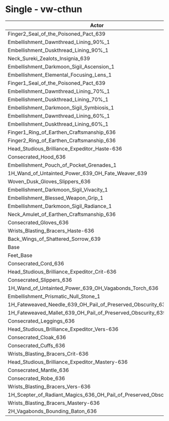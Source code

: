 # Single - vw-cthun
| Actor | DPS | Increase |
|---|:---:|:---:|
|Finger2_Seal_of_the_Poisoned_Pact_639|1231342|0.96%|
|Embellishment_Dawnthread_Lining_90%_1|1228495|0.72%|
|Embellishment_Duskthread_Lining_90%_1|1228237|0.70%|
|Neck_Sureki_Zealots_Insignia_639|1227807|0.67%|
|Embellishment_Darkmoon_Sigil_Ascension_1|1227483|0.64%|
|Embellishment_Elemental_Focusing_Lens_1|1226761|0.58%|
|Finger1_Seal_of_the_Poisoned_Pact_639|1226486|0.56%|
|Embellishment_Dawnthread_Lining_70%_1|1226485|0.56%|
|Embellishment_Duskthread_Lining_70%_1|1226431|0.55%|
|Embellishment_Darkmoon_Sigil_Symbiosis_1|1225581|0.48%|
|Embellishment_Dawnthread_Lining_60%_1|1225466|0.47%|
|Embellishment_Duskthread_Lining_60%_1|1224649|0.41%|
|Finger1_Ring_of_Earthen_Craftsmanship_636|1224335|0.38%|
|Finger2_Ring_of_Earthen_Craftsmanship_636|1224168|0.37%|
|Head_Studious_Brilliance_Expeditor_Haste-636|1223400|0.31%|
|Consecrated_Hood_636|1222729|0.25%|
|Embellishment_Pouch_of_Pocket_Grenades_1|1222562|0.24%|
|1H_Wand_of_Untainted_Power_639_OH_Fate_Weaver_639|1222255|0.21%|
|Woven_Dusk_Gloves_Slippers_636|1222251|0.21%|
|Embellishment_Darkmoon_Sigil_Vivacity_1|1222130|0.20%|
|Embellishment_Blessed_Weapon_Grip_1|1221727|0.17%|
|Embellishment_Darkmoon_Sigil_Radiance_1|1221294|0.13%|
|Neck_Amulet_of_Earthen_Craftsmanship_636|1221215|0.13%|
|Consecrated_Gloves_636|1220834|0.10%|
|Wrists_Blasting_Bracers_Haste-636|1220515|0.07%|
|Back_Wings_of_Shattered_Sorrow_639|1219821|0.01%|
|Base|1219676|0.00%|
|Feet_Base|1219603|-0.01%|
|Consecrated_Cord_636|1219563|-0.01%|
|Head_Studious_Brilliance_Expeditor_Crit-636|1219471|-0.02%|
|Consecrated_Slippers_636|1219424|-0.02%|
|1H_Wand_of_Untainted_Power_639_OH_Vagabonds_Torch_636|1218668|-0.08%|
|Embellishment_Prismatic_Null_Stone_1|1218659|-0.08%|
|1H_Fateweaved_Needle_639_OH_Pail_of_Preserved_Obscurity_639|1218403|-0.10%|
|1H_Fateweaved_Mallet_639_OH_Pail_of_Preserved_Obscurity_639|1218141|-0.13%|
|Consecrated_Leggings_636|1217969|-0.14%|
|Head_Studious_Brilliance_Expeditor_Vers-636|1217960|-0.14%|
|Consecrated_Cloak_636|1217587|-0.17%|
|Consecrated_Cuffs_636|1217578|-0.17%|
|Wrists_Blasting_Bracers_Crit-636|1217324|-0.19%|
|Head_Studious_Brilliance_Expeditor_Mastery-636|1217317|-0.19%|
|Consecrated_Mantle_636|1217147|-0.21%|
|Consecrated_Robe_636|1216403|-0.27%|
|Wrists_Blasting_Bracers_Vers-636|1216062|-0.30%|
|1H_Scepter_of_Radiant_Magics_636_OH_Pail_of_Preserved_Obscurity_639|1215984|-0.30%|
|Wrists_Blasting_Bracers_Mastery-636|1214744|-0.40%|
|2H_Vagabonds_Bounding_Baton_636|1214027|-0.46%|
